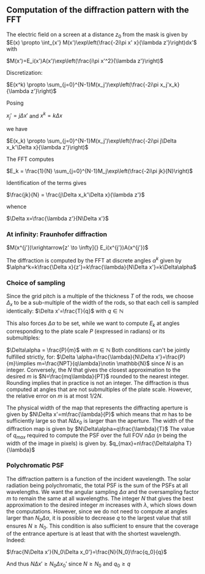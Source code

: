 ## Computation of the diffraction pattern with the FFT

The electric field on a screen at a distance $z_0$ from the mask is given by
$E(x) \propto \int_{x'} M(x')\exp\left(\frac{-2i\pi x' x}{\lambda z'}\right)dx'$
with

$M(x')=E_i(x')A(x')\exp\left(\frac{i\pi x'^2}{\lambda z'}\right)$

Discretization:

$E(x^k) \propto \sum_{j=0}^{N-1}M(x_j')\exp\left(\frac{-2i\pi x_j'x_k}{\lambda z'}\right)$

Posing

$x_j'=j\Delta x'$ and $x^k=k\Delta x$

we have

$E(x_k) \propto \sum_{j=0}^{N-1}M(x_j')\exp\left(\frac{-2i\pi j\Delta x_k'\Delta x}{\lambda z'}\right)$

The FFT computes

$E_k = \frac{1}{N} \sum_{j=0}^{N-1}M_j\exp\left(\frac{-2i\pi jk}{N}\right)$

Identification of the terms gives

$\frac{jk}{N} = \frac{j\Delta x_k'\Delta x}{\lambda z'}$

whence

$\Delta x=\frac{\lambda z'}{N\Delta x'}$

### At infinity: Fraunhofer diffraction
$M(x^{j'})\xrightarrow[z' \to \infty]{} E_i(x^{j'})A(x^{j'})$

The diffraction is computed by the FFT at discrete angles $\alpha^k$ given by
$\alpha^k=k\frac{\Delta x}{z'}=k\frac{\lambda}{N\Delta x'}=k\Delta\alpha$

### Choice of sampling

Since the grid pitch is a multiple of the thickness $T$ of the rods, we choose $\Delta_x$ to be a sub-multiple of the width of the rods, so that each cell is sampled identically:
$\Delta x'=\frac{T}{q}$ with $q \in \mathbb{N}$

This also forces $\Delta \alpha$ to be set, while we want to compute $E_k$ at angles corresponding to the plate scale $P$ (expressed in radians) or its submultiples:

$\Delta\alpha = \frac{P}{m}$ with $m \in \mathbb{N}$
Both conditions can't be jointly fulfilled strictly, for:
$\Delta \alpha=\frac{\lambda}{N\Delta x'}=\frac{P}{m}\implies m=\frac{NPT}{q\lambda}\notin \mathbb{N}$
since $N$ is an integer. Conversely, the $N$ that gives the closest approximation to the desired $m$ is
$N=\frac{mq\lambda}{PT}$
rounded to the nearest integer. Rounding implies that in practice is not an integer. The diffraction is thus computed at angles that are not submultiples of the plate scale. However, the relative error on $m$ is at most $1 / 2N$.

The physical width of the map that represents the diffracting aperture is given by
$N\Delta x'=m\frac{\lambda}{P}$
which means that $m$ has to be sufficiently large so that $N\Delta x_0$ is larger than the aperture.
The width of the diffraction map is given by
$N\Delta\alpha=q\frac{\lambda}{T}$
The value of $q_{max}$ required to compute the PSF over the full FOV $n\Delta\alpha$ ($n$ being the width of the image in pixels) is given by.
$q_{max}=n\frac{\Delta\alpha T}{\lambda}$

### Polychromatic PSF

The diffraction pattern is a function of the incident wavelength. The solar radiation being polychromatic, the total PSF is the sum of the PSFs at all wavelengths. We want the angular sampling $\Delta\alpha$ and the oversampling factor $m$ to remain the same at all wavelengths. The integer $N$ that gives the best approximation to the desired integer $m$ increases with $\lambda$, which slows down the computations. However, since we do not need to compute at angles larger than $N_0\Delta\alpha$, it is possible to decrease $q$ to the largest value that still ensures $N\geq N_0$. This condition is also sufficient to ensure that the coverage of the entrance aperture is at least that with the shortest wavelength. Indeed:

$\frac{N\Delta x'}{N_0\Delta x_0'}=\frac{N}{N_0}\frac{q_0}{q}$

And thus $N\Delta x' \geq N_0\Delta x_0'$ since $N\geq N_0$ and $q_0 \geq q$

